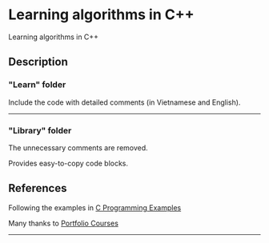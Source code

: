 # Learning algorithms in C++
Learning algorithms in C++

## Description

### "Learn" folder

Include the code with detailed comments (in Vietnamese and English).

---

### "Library" folder

The unnecessary comments are removed.

Provides easy-to-copy code blocks.

## References

Following the examples in [C Programming Examples](https://www.youtube.com/playlist?list=PLA1FTfKBAEX6dPcQitk_7uL3OwDdjMn90)

Many thanks to [Portfolio Courses](https://www.youtube.com/@PortfolioCourses)

---
